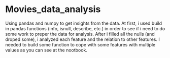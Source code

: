 # Movies_data_analysis
Using pandas and numpy to get insights from the data.
At first, i used build in pandas functions (info, isnull, describe, etc.) in order to see if i need to do some work to preper the data for analysis.
After i filled all the nulls (and droped some), i analyzed each feature and the relation to other features.
I needed to build some function to cope with some features with multiple values as you can see at the nootbook.
